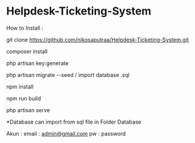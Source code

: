 # Helpdesk-Ticketing-System

How to Install :

git clone https://github.com/nikosaputraa/Helpdesk-Ticketing-System.git

composer install

php artisan key:generate

php artisan migrate --seed / import database .sql

npm install

npm run build

php artisan serve

*Database can import from sql file in Folder Database

Akun :
email : admin@gmail.com
pw : password
